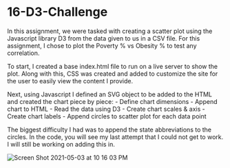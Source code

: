 # 16-D3-Challenge

In this assignment, we were tasked with creating a scatter plot using the Javascript library D3 from the data given to us in a CSV file.  For this assignment, I chose to plot the Poverty % vs Obesity % to test any correlation.

To start, I created a base index.html file to run on a live server to show the plot.  Along with this, CSS was created and added to customize the site for the user to easily view the content I provide.

Next, using Javascript I defined an SVG object to be added to the HTML and created the chart piece by piece:
    - Define chart dimensions
    - Append chart to HTML
    - Read the data using D3
    - Create chart scales & axis
    - Create chart labels
    - Append circles to scatter plot for each data point

The biggest difficulty I had was to append the state abbreviations to the circles.  In the code, you will see my last attempt that I could not get to work.  I will still be working on adding this in. 

![Screen Shot 2021-05-03 at 10 16 03 PM](https://user-images.githubusercontent.com/23372412/116954148-29e8f100-ac5d-11eb-9000-9db7f5c8f9de.png)
